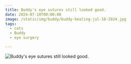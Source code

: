 ```yaml
---
title: Buddy's eye sutures still looked good.
date: 2024-07-10T00:00:00
image: /static/img/buddy/buddy-healing-jul-10-2024.jpg
tags:
  - cats
  - Buddy
  - eye surgery

---
```


![Buddy's eye sutures still looked good.](/static/img/buddy/buddy-healing-edited-jul-10-2024.jpg)
